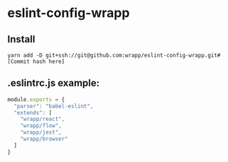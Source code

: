 # eslint-config-wrapp

## Install
```
yarn add -D git+ssh://git@github.com:wrapp/eslint-config-wrapp.git#[Commit hash here]
```
## .eslintrc.js example:

```js
module.exports = {
  "parser": "babel-eslint",
  "extends": [
    "wrapp/react",
    "wrapp/flow",
    "wrapp/jest",
    "wrapp/browser"
  ]
}
```
